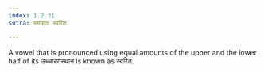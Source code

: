 ```yaml
---
index: 1.2.31
sutra: समाहारः स्वरितः

---
```

A vowel that is pronounced using equal amounts of the upper and the lower half of its उच्चारणस्थान is known as  स्वरित.